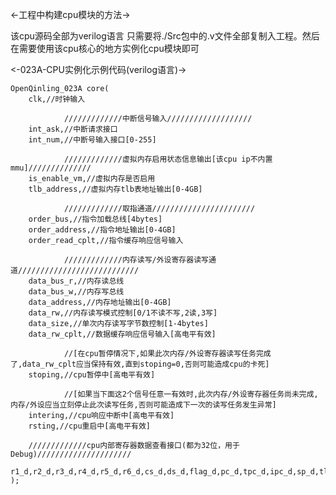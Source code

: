 <-工程中构建cpu模块的方法->

该cpu源码全部为verilog语言
只需要将./Src包中的.v文件全部复制入工程。然后在需要使用该cpu核心的地方实例化cpu模块即可

<-023A-CPU实例化示例代码(verilog语言)->
    
    OpenQinling_023A core(
		clk,//时钟输入
                
                /////////////中断信号输入///////////////////
		int_ask,//中断请求接口
		int_num,//中断号输入接口[0-255]
		
                /////////////虚拟内存启用状态信息输出[该cpu ip不内置mmu]//////////////
		is_enable_vm,//虚拟内存是否启用
		tlb_address,//虚拟内存tlb表地址输出[0-4GB]
		
                /////////////取指通道///////////////////////
		order_bus,//指令加载总线[4bytes]
		order_address,//指令地址输出[0-4GB]
		order_read_cplt,//指令缓存响应信号输入
		
                /////////////内存读写/外设寄存器读写通道///////////////////////////
		data_bus_r,//内存读总线
		data_bus_w,//内存写总线
		data_address,//内存地址输出[0-4GB]
		data_rw,//内存读写模式控制[0/1不读不写,2读,3写]
		data_size,//单次内存读写字节数控制[1-4bytes]
		data_rw_cplt,//数据缓存响应信号输入[高电平有效]
		
                //[在cpu暂停情况下,如果此次内存/外设寄存器读写任务完成了,data_rw_cplt应当保持有效,直到stoping=0,否则可能造成cpu的卡死]
		stoping,//cpu暂停中[高电平有效]
                
                //[如果当下面这2个信号任意一有效时,此次内存/外设寄存器任务尚未完成,内存/外设应当立刻停止此次读写任务,否则可能造成下一次的读写任务发生异常]
		intering,//cpu响应中断中[高电平有效]
		rsting,//cpu重启中[高电平有效]
		
		/////////////cpu内部寄存器数据查看接口(都为32位，用于Debug)/////////////////////
		r1_d,r2_d,r3_d,r4_d,r5_d,r6_d,cs_d,ds_d,flag_d,pc_d,tpc_d,ipc_d,sp_d,tlb_d,sys_d
	);